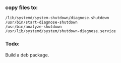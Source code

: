 ### copy files to:

```
/lib/systemd/system-shutdown/diagnose.shutdown
/usr/bin/start-diagnose-shutdown
/usr/bin/analyze-shutdown
/usr/lib/systemd/system/shutdown-diagnose.service
```

### Todo:
Build a deb package.
